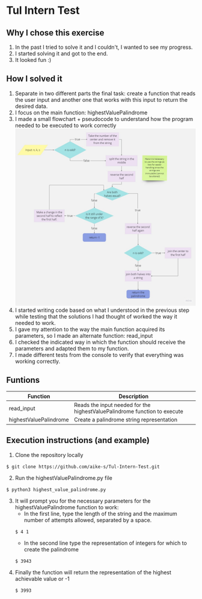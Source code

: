 # Tul Intern Test
## Why I chose this exercise
1. In the past I tried to solve it and I couldn't, I wanted to see my progress.
2. I started solving it and got to the end.
3. It looked fun :)

## How I solved it
1. Separate in two different parts the final task: create a function that reads the user input and another one that works with this input to return the desired data.
2. I focus on the main function: highestValuePalindrome
3. I made a small flowchart + pseudocode to understand how the program needed to be executed to work correctly
![My Image](palindrome_flowchart.jpg)
4. I started writing code based on what I understood in the previous step while testing that the solutions I had thought of worked the way it needed to work.
5. I gave my attention to the way the main function acquired its parameters, so I made an alternate function: read_input
6. I checked the indicated way in which the function should receive the parameters and adapted them to my function.
7. I made different tests from the console to verify that everything was working correctly.


## Funtions

|  Function       | Description                                            
|----------------|-------------------------------|
|read_input|	Reads the input needed for the 			highestValuePalindrome function to execute           |
|highestValuePalindrome          |Create a palindrome string representation          |



## Execution instructions (and example)

1.  Clone the repository locally  
```
$ git clone https://github.com/aike-s/Tul-Intern-Test.git
```
2. Run the highestValuePalindrome.py file
```
$ python3 highest_value_palindrome.py 
```
3. It will prompt you for the necessary parameters for the highestValuePalindrome function to work:
	- In the first line, type the length of the string and the maximum number of attempts allowed, separated by a space.
	```
	$ 4 1
	```
	- In the second line type the representation of integers for which to create the palindrome
	```
	$ 3943
	```
4. Finally the function will return the representation of the highest achievable value or -1
	```
	$ 3993
	```
